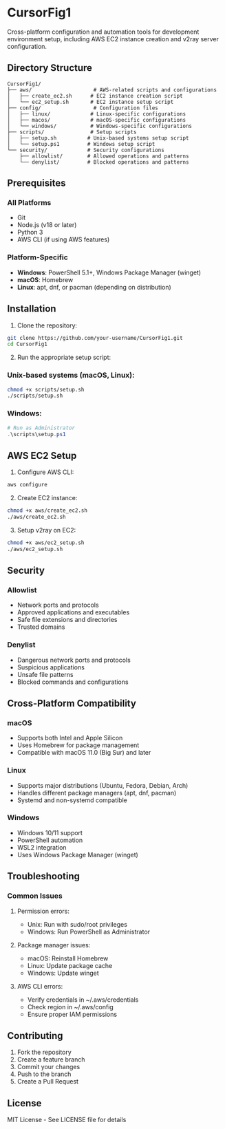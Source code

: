 # CursorFig1

Cross-platform configuration and automation tools for development environment setup, including AWS EC2 instance creation and v2ray server configuration.

## Directory Structure

```
CursorFig1/
├── aws/                    # AWS-related scripts and configurations
│   ├── create_ec2.sh      # EC2 instance creation script
│   └── ec2_setup.sh       # EC2 instance setup script
├── config/                 # Configuration files
│   ├── linux/             # Linux-specific configurations
│   ├── macos/             # macOS-specific configurations
│   └── windows/           # Windows-specific configurations
├── scripts/               # Setup scripts
│   ├── setup.sh          # Unix-based systems setup script
│   └── setup.ps1         # Windows setup script
└── security/             # Security configurations
    ├── allowlist/        # Allowed operations and patterns
    └── denylist/         # Blocked operations and patterns
```

## Prerequisites

### All Platforms
- Git
- Node.js (v18 or later)
- Python 3
- AWS CLI (if using AWS features)

### Platform-Specific
- **Windows**: PowerShell 5.1+, Windows Package Manager (winget)
- **macOS**: Homebrew
- **Linux**: apt, dnf, or pacman (depending on distribution)

## Installation

1. Clone the repository:
```bash
git clone https://github.com/your-username/CursorFig1.git
cd CursorFig1
```

2. Run the appropriate setup script:

### Unix-based systems (macOS, Linux):
```bash
chmod +x scripts/setup.sh
./scripts/setup.sh
```

### Windows:
```powershell
# Run as Administrator
.\scripts\setup.ps1
```

## AWS EC2 Setup

1. Configure AWS CLI:
```bash
aws configure
```

2. Create EC2 instance:
```bash
chmod +x aws/create_ec2.sh
./aws/create_ec2.sh
```

3. Setup v2ray on EC2:
```bash
chmod +x aws/ec2_setup.sh
./aws/ec2_setup.sh
```

## Security

### Allowlist
- Network ports and protocols
- Approved applications and executables
- Safe file extensions and directories
- Trusted domains

### Denylist
- Dangerous network ports and protocols
- Suspicious applications
- Unsafe file patterns
- Blocked commands and configurations

## Cross-Platform Compatibility

### macOS
- Supports both Intel and Apple Silicon
- Uses Homebrew for package management
- Compatible with macOS 11.0 (Big Sur) and later

### Linux
- Supports major distributions (Ubuntu, Fedora, Debian, Arch)
- Handles different package managers (apt, dnf, pacman)
- Systemd and non-systemd compatible

### Windows
- Windows 10/11 support
- PowerShell automation
- WSL2 integration
- Uses Windows Package Manager (winget)

## Troubleshooting

### Common Issues

1. Permission errors:
   - Unix: Run with sudo/root privileges
   - Windows: Run PowerShell as Administrator

2. Package manager issues:
   - macOS: Reinstall Homebrew
   - Linux: Update package cache
   - Windows: Update winget

3. AWS CLI errors:
   - Verify credentials in ~/.aws/credentials
   - Check region in ~/.aws/config
   - Ensure proper IAM permissions

## Contributing

1. Fork the repository
2. Create a feature branch
3. Commit your changes
4. Push to the branch
5. Create a Pull Request

## License

MIT License - See LICENSE file for details
